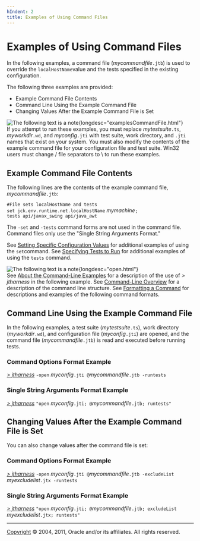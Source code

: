 ```yaml
---
hIndent: 2
title: Examples of Using Command Files
---
```


# Examples of Using Command Files

In the following examples, a command file (*mycommandfile*`.jtb`) is used to override the
`localHostName`value and the tests specified in the existing configuration.

The following three examples are provided:

-   Example Command File Contents
-   Command Line Using the Example Command File
-   Changing Values After the Example Command File is Set

![The following text is a note](../../images/hg_note.gif){longdesc="examplesCommandFile.html"}\
If you attempt to run these examples, you must replace *mytestsuite*`.ts`, *myworkdir*`.wd`, and
*myconfig*`.jti` with test suite, work directory, and `.jti` names that exist on your system. You
must also modify the contents of the example command file for your configuration file and test
suite. Win32 users must change / file separators to \\ to run these examples.

## Example Command File Contents

The following lines are the contents of the example command file, *mycommandfile*`.jtb`:

`#File sets localHostName and tests`\
`set jck.env.runtime.net.localHostName` *mymachine*`;`\
`tests api/javax_swing api/java_awt`

The `-set` and `-tests` command forms are not used in the command file. Command files only use the
\"Single String Arguments Format.\"

See [Setting Specific Configuration Values](settingValues.html) for additional examples of using the
`set`command. See [Specifying Tests to Run](selectingTests.html) for additional examples of using
the `tests` command.

![The following text is a note](../../images/hg_note.gif){longdesc="open.html"}\
See [About the Command-Line Examples](aboutExamples.html) for a description of the use of *\>
jtharness* in the following example. See [Command-Line Overview](commandLine.html) for a description
of the command line structure. See [Formatting a Command](formatCommands.html) for descriptions and
examples of the following command formats.

## Command Line Using the Example Command File

In the following examples, a test suite (*mytestsuite*`.ts`), work directory (*myworkdir*`.wd`), and
configuration file (*myconfig*`.jti`) are opened, and the command file (*mycommandfile*`.jtb`) is
read and executed before running tests.

### **Command Options Format Example**

[*\> jtharness*](aboutExamples.html) `-open` *myconfig*`.jti @`*mycommandfile*`.jtb -runtests`

### **Single String Arguments Format Example**

[*\> jtharness*](aboutExamples.html) `"open` *myconfig*`.jti; @`*mycommandfile*`.jtb; runtests"`

## Changing Values After the Example Command File is Set

You can also change values after the command file is set:

### **Command Options Format Example**

[*\> jtharness*](aboutExamples.html) `-open` *myconfig*`.jti @`*mycommandfile*`.jtb -excludeList`
*myexcludelist*`.jtx -runtests`

### **Single String Arguments Format Example**

[*\> jtharness*](aboutExamples.html) `"open` *myconfig*`.jti; @`*mycommandfile*`.jtb; excludeList`
*myexcludelist*`.jtx; runtests"`

----------------------------------------------------------------------------------------------------

[Copyright](../copyright.html) © 2004, 2011, Oracle and/or its affiliates. All rights reserved.
